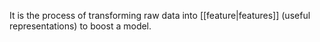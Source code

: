 It is the process of transforming raw data into [[feature|features]] (useful representations) to boost a model.